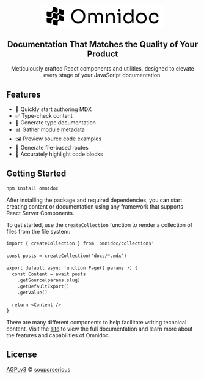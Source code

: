 <div align="center">
  <a href="https://omnidoc.dev">
    <picture>
      <source media="(prefers-color-scheme: dark)" srcset="/packages/omnidoc/images/logo-dark.png">
      <img src="/packages/omnidoc/images/logo-light.png" alt="Omnidoc" width="320"/>
    </picture>
  </a>
  <h2>Documentation That Matches the Quality of Your Product</h2>
  <p>
Meticulously crafted React components and utilities, designed to elevate every stage of your JavaScript documentation.
  </p>
</div>

## Features

- 📝 Quickly start authoring MDX
- ✅ Type-check content
- 📘 Generate type documentation
- 📊 Gather module metadata
- 🖼️ Preview source code examples
- 📁 Generate file-based routes
- 🌈 Accurately highlight code blocks

## Getting Started

```bash
npm install omnidoc
```

After installing the package and required dependencies, you can start creating content or documentation using any framework that supports React Server Components.

To get started, use the `createCollection` function to render a collection of files from the file system:

```tsx
import { createCollection } from 'omnidoc/collections'

const posts = createCollection('docs/*.mdx')

export default async function Page({ params }) {
  const Content = await posts
    .getSource(params.slug)
    .getDefaultExport()
    .getValue()

  return <Content />
}
```

There are many different components to help facilitate writing technical content. Visit the [site](https://omnidoc.dev) to view the full documentation and learn more about the features and capabilities of Omnidoc.

## License

[AGPLv3](/LICENSE.md) © [souporserious](https://souporserious.com/)
